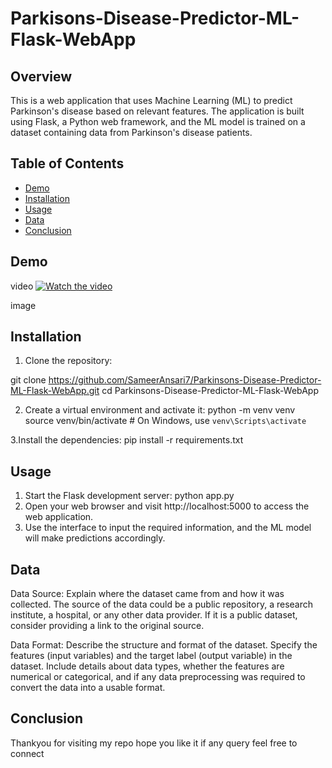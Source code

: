 # Parkisons-Disease-Predictor-ML-Flask-WebApp

## Overview

This is a web application that uses Machine Learning (ML) to predict Parkinson's disease based on relevant features. The application is built using Flask, a Python web framework, and the ML model is trained on a dataset containing data from Parkinson's disease patients.

## Table of Contents

- [Demo](#demo)
- [Installation](#installation)
- [Usage](#usage)
- [Data](#data)
- [Conclusion](#conclusion)

## Demo

video 
[![Watch the video](https://img.youtube.com/vi/mvOSEGD8eOw/0.jpg)](https://www.youtube.com/watch?v=mvOSEGD8eOw)

image

## Installation

1. Clone the repository:

git clone https://github.com/SameerAnsari7/Parkinsons-Disease-Predictor-ML-Flask-WebApp.git
cd Parkinsons-Disease-Predictor-ML-Flask-WebApp

2. Create a virtual environment and activate it:
python -m venv venv
source venv/bin/activate  # On Windows, use `venv\Scripts\activate`

3.Install the dependencies:
pip install -r requirements.txt

## Usage
1. Start the Flask development server:
  python app.py
2. Open your web browser and visit http://localhost:5000 to access the web application.
3. Use the interface to input the required information, and the ML model will make predictions accordingly.

## Data

Data Source:
Explain where the dataset came from and how it was collected. The source of the data could be a public repository, a research institute, a hospital, or any other data provider. If it is a public dataset, consider providing a link to the original source.

Data Format:
Describe the structure and format of the dataset. Specify the features (input variables) and the target label (output variable) in the dataset. Include details about data types, whether the features are numerical or categorical, and if any data preprocessing was required to convert the data into a usable format.

## Conclusion
  Thankyou for visiting my repo hope you like it if any query feel free to connect
